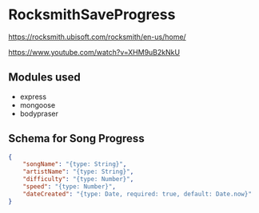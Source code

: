 # RocksmithSaveProgress

https://rocksmith.ubisoft.com/rocksmith/en-us/home/

https://www.youtube.com/watch?v=XHM9uB2kNkU


## Modules used
- express
- mongoose
- bodypraser

## Schema for Song Progress
```json
{
    "songName": "{type: String}",
	"artistName": "{type: String}",
	"difficulty": "{type: Number}",
	"speed": "{type: Number}",
	"dateCreated": "{type: Date, required: true, default: Date.now}"
}
```